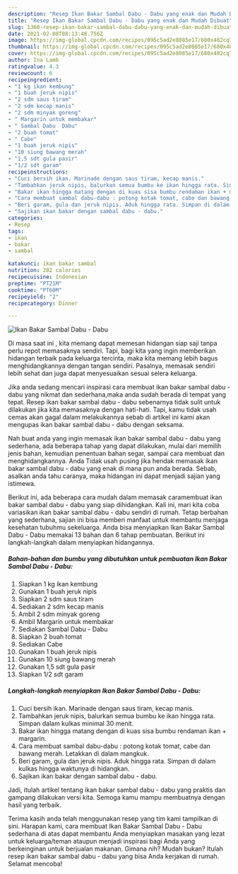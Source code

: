 ```yaml
---
description: "Resep Ikan Bakar Sambal Dabu - Dabu yang enak dan Mudah Dibuat"
title: "Resep Ikan Bakar Sambal Dabu - Dabu yang enak dan Mudah Dibuat"
slug: 1360-resep-ikan-bakar-sambal-dabu-dabu-yang-enak-dan-mudah-dibuat
date: 2021-02-08T08:13:48.756Z
image: https://img-global.cpcdn.com/recipes/095c5ad2e8085e17/680x482cq70/ikan-bakar-sambal-dabu-dabu-foto-resep-utama.jpg
thumbnail: https://img-global.cpcdn.com/recipes/095c5ad2e8085e17/680x482cq70/ikan-bakar-sambal-dabu-dabu-foto-resep-utama.jpg
cover: https://img-global.cpcdn.com/recipes/095c5ad2e8085e17/680x482cq70/ikan-bakar-sambal-dabu-dabu-foto-resep-utama.jpg
author: Ina Lamb
ratingvalue: 4.3
reviewcount: 6
recipeingredient:
- "1 kg ikan kembung"
- "1 buah jeruk nipis"
- "2 sdm saus tiram"
- "2 sdm kecap manis"
- "2 sdm minyak goreng"
- " Margarin untuk membakar"
- " Sambal Dabu  Dabu"
- "2 buah tomat"
- " Cabe"
- "1 buah jeruk nipis"
- "10 siung bawang merah"
- "1,5 sdt gula pasir"
- "1/2 sdt garam"
recipeinstructions:
- "Cuci bersih ikan. Marinade dengan saus tiram, kecap manis."
- "Tambahkan jeruk nipis, balurkan semua bumbu ke ikan hingga rata. Simpan dalam kulkas minimal 30 menit."
- "Bakar ikan hingga matang dengan di kuas sisa bumbu rendaman ikan + margarin."
- "Cara membuat sambal dabu-dabu : potong kotak tomat, cabe dan bawang merah. Letakkan di dalam mangkuk."
- "Beri garam, gula dan jeruk nipis. Aduk hingga rata. Simpan di dalam kulkas hingga waktunya di hidangkan."
- "Sajikan ikan bakar dengan sambal dabu - dabu."
categories:
- Resep
tags:
- ikan
- bakar
- sambal

katakunci: ikan bakar sambal 
nutrition: 282 calories
recipecuisine: Indonesian
preptime: "PT21M"
cooktime: "PT60M"
recipeyield: "2"
recipecategory: Dinner

---
```



![Ikan Bakar Sambal Dabu - Dabu](https://img-global.cpcdn.com/recipes/095c5ad2e8085e17/680x482cq70/ikan-bakar-sambal-dabu-dabu-foto-resep-utama.jpg)

Di masa  saat ini , kita memang dapat memesan hidangan siap saji tanpa perlu repot memasaknya sendiri. Tapi, bagi kita yang ingin memberikan hidangan terbaik pada keluarga tercinta, maka kita memang lebih bagus menghidangkannya dengan tangan sendiri. Pasalnya, memasak sendiri lebih sehat dan juga dapat menyesuaikan sesuai selera keluarga.

Jika anda sedang mencari inspirasi cara membuat ikan bakar sambal dabu - dabu yang nikmat dan sederhana,maka anda sudah berada di tempat yang tepat. Resep ikan bakar sambal dabu - dabu  sebenarnya tidak sulit untuk dilakukan jika kita memasaknya dengan hati-hati. Tapi, kamu tidak usah cemas akan gagal dalam melakukannya 
sebab di artikel ini kami akan mengupas ikan bakar sambal dabu - dabu dengan seksama.  



Nah buat anda yang ingin memasak ikan bakar sambal dabu - dabu yang sederhana, ada beberapa tahap yang dapat dilakukan, mulai dari memilih jenis bahan, kemudian penentuan bahan segar, sampai cara membuat dan menghidangkannya. Anda Tidak usah pusing jika hendak memasak ikan bakar sambal dabu - dabu yang enak di mana pun anda berada. Sebab, asalkan anda  tahu caranya, maka hidangan ini dapat menjadi sajian yang istimewa.

Berikut ini, ada beberapa cara mudah dalam memasak caramembuat ikan bakar sambal dabu - dabu yang siap dihidangkan. Kali ini, mari kita coba variasikan ikan bakar sambal dabu - dabu sendiri di rumah. Tetap berbahan yang sederhana, sajian ini bisa memberi manfaat untuk membantu menjaga kesehatan tubuhmu sekeluarga. Anda bisa menyiapkan Ikan Bakar Sambal Dabu - Dabu memakai 13 bahan dan 6 tahap pembuatan. Berikut ini langkah-langkah dalam menyiapkan hidangannya.

<!--inarticleads1-->

##### Bahan-bahan dan bumbu yang dibutuhkan untuk pembuatan Ikan Bakar Sambal Dabu - Dabu:

1. Siapkan 1 kg ikan kembung
1. Gunakan 1 buah jeruk nipis
1. Siapkan 2 sdm saus tiram
1. Sediakan 2 sdm kecap manis
1. Ambil 2 sdm minyak goreng
1. Ambil  Margarin untuk membakar
1. Sediakan  Sambal Dabu - Dabu
1. Siapkan 2 buah tomat
1. Sediakan  Cabe
1. Gunakan 1 buah jeruk nipis
1. Gunakan 10 siung bawang merah
1. Gunakan 1,5 sdt gula pasir
1. Siapkan 1/2 sdt garam




<!--inarticleads2-->

##### Langkah-langkah menyiapkan Ikan Bakar Sambal Dabu - Dabu:

1. Cuci bersih ikan. Marinade dengan saus tiram, kecap manis.
1. Tambahkan jeruk nipis, balurkan semua bumbu ke ikan hingga rata. Simpan dalam kulkas minimal 30 menit.
1. Bakar ikan hingga matang dengan di kuas sisa bumbu rendaman ikan + margarin.
1. Cara membuat sambal dabu-dabu : potong kotak tomat, cabe dan bawang merah. Letakkan di dalam mangkuk.
1. Beri garam, gula dan jeruk nipis. Aduk hingga rata. Simpan di dalam kulkas hingga waktunya di hidangkan.
1. Sajikan ikan bakar dengan sambal dabu - dabu.




Jadi, itulah artikel tentang  ikan bakar sambal dabu - dabu  yang praktis dan gampang dilakukan versi kita. Semoga kamu mampu membuatnya dengan hasil yang terbaik. 

Terima kasih anda telah menggunakan resep yang tim kami tampilkan di sini. Harapan kami, cara membuat  Ikan Bakar Sambal Dabu - Dabu sederhana di atas dapat membantu Anda menyiapkan masakan yang lezat untuk keluarga/teman ataupun menjadi inspirasi bagi Anda yang berkeinginan untuk berjualan makanan. Gimana nih? Mudah bukan? Itulah resep ikan bakar sambal dabu - dabu yang bisa Anda kerjakan di rumah. Selamat mencoba!

